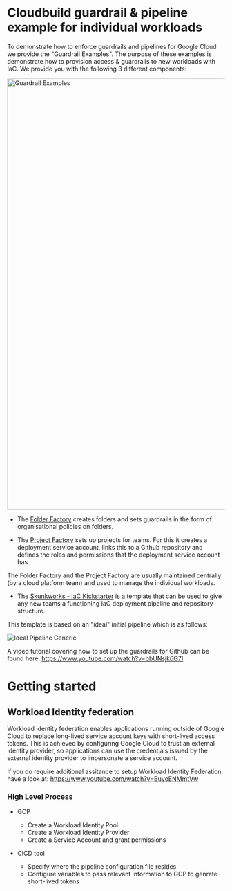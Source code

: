 # Cloudbuild guardrail & pipeline example for individual workloads

To demonstrate how to enforce guardrails and pipelines for Google Cloud we provide the "Guardrail Examples". The purpose of these examples is demonstrate how to provision access & guardrails to new workloads with IaC. We provide you with the following 3 different components:

<img width="996" alt="Guardrail Examples" src="https://user-images.githubusercontent.com/94000358/224197342-95270909-49b2-43b4-acb3-fe01a5fe579b.png">

-   The [Folder Factory](folder-factory) creates folders and sets guardrails in the form of organisational policies on folders.

-   The [Project Factory](project-factory) sets up projects for teams. For this it creates a deployment service account, links this to a Github repository and defines the roles and permissions that the deployment service account has. 

The Folder Factory and the Project Factory are usually maintained centrally (by a cloud platform team) and used to manage the individual workloads. 

-   The [Skunkworks - IaC Kickstarter](skunkworks) is a template that can be used to give any new teams a functioning IaC deployment pipeline and repository structure.

This template is based on an "ideal" initial pipeline which is as follows:

![Ideal Pipeline Generic](https://user-images.githubusercontent.com/94000358/224196745-4ce7e761-82d4-4eba-b0b2-2912ca73eccb.png)

A video tutorial covering how to set up the guardrails for Github can be found here: https://www.youtube.com/watch?v=bbUNsjk6G7I

# Getting started

## Workload Identity federation 
Workload identity federation enables applications running outside of Google Cloud to replace long-lived service account keys with short-lived access tokens. 
This is achieved by configuring Google Cloud to trust an external identity provider, so applications can use the credentials issued by the external identity provider to impersonate a service account.

If you do require additional assitance to setup Workload Identity Federation have a look at: https://www.youtube.com/watch?v=BuyoENMmtVw

### High Level Process
* GCP
  - Create a Workload Identity Pool
  - Create a Workload Identity Provider
  - Create a Service Account and grant permissions
 
* CICD tool
  - Specify where the pipeline configuration file resides
  - Configure variables to pass relevant information to GCP to genrate short-lived tokens